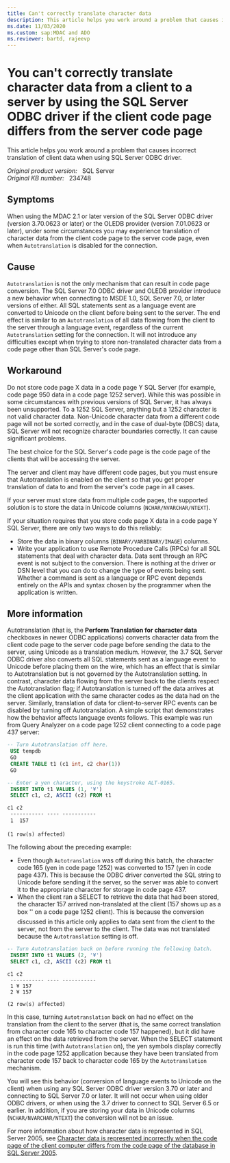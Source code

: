 ```yaml
---
title: Can't correctly translate character data
description: This article helps you work around a problem that causes incorrect translation of client data when using SQL Server ODBC driver.
ms.date: 11/03/2020
ms.custom: sap:MDAC and ADO
ms.reviewer: bartd, rajeevp
---
```

# You can't correctly translate character data from a client to a server by using the SQL Server ODBC driver if the client code page differs from the server code page

This article helps you work around a problem that causes incorrect translation of client data when using SQL Server ODBC driver.

_Original product version:_ &nbsp; SQL Server  
_Original KB number:_ &nbsp; 234748

## Symptoms

When using the MDAC 2.1 or later version of the SQL Server ODBC driver (version 3.70.0623 or later) or the OLEDB provider (version 7.01.0623 or later), under some circumstances you may experience translation of character data from the client code page to the server code page, even when `Autotranslation` is disabled for the connection.

## Cause

`Autotranslation` is not the only mechanism that can result in code page conversion. The SQL Server 7.0 ODBC driver and OLEDB provider introduce a new behavior when connecting to MSDE 1.0, SQL Server 7.0, or later versions of either. All SQL statements sent as a language event are converted to Unicode on the client before being sent to the server. The end effect is similar to an `Autotranslation` of all data flowing from the client to the server through a language event, regardless of the current `Autotranslation` setting for the connection. It will not introduce any difficulties except when trying to store non-translated character data from a code page other than SQL Server's code page.

## Workaround

Do not store code page X data in a code page Y SQL Server (for example, code page 950 data in a code page 1252 server). While this was possible in some circumstances with previous versions of SQL Server, it has always been unsupported. To a 1252 SQL Server, anything but a 1252 character is not valid character data. Non-Unicode character data from a different code page will not be sorted correctly, and in the case of dual-byte (DBCS) data, SQL Server will not recognize character boundaries correctly. It can cause significant problems.

The best choice for the SQL Server's code page is the code page of the clients that will be accessing the server.

The server and client may have different code pages, but you must ensure that Autotranslation is enabled on the client so that you get proper translation of data to and from the server's code page in all cases.

If your server must store data from multiple code pages, the supported solution is to store the data in Unicode columns (`NCHAR/NVARCHAR/NTEXT`).

If your situation requires that you store code page X data in a code page Y SQL Server, there are only two ways to do this reliably:

- Store the data in binary columns (`BINARY/VARBINARY/IMAGE`) columns.
- Write your application to use Remote Procedure Calls (RPCs) for all SQL statements that deal with character data. Data sent through an RPC event is not subject to the conversion. There is nothing at the driver or DSN level that you can do to change the type of events being sent. Whether a command is sent as a language or RPC event depends entirely on the APIs and syntax chosen by the programmer when the application is written.

## More information

Autotranslation (that is, the **Perform Translation for character data** checkboxes in newer ODBC applications) converts character data from the client code page to the server code page before sending the data to the server, using Unicode as a translation medium. However, the 3.7 SQL Server ODBC driver also converts all SQL statements sent as a language event to Unicode before placing them on the wire, which has an effect that is similar to Autotranslation but is not governed by the Autotranslation setting. In contrast, character data flowing from the server back to the clients respect the Autotranslation flag; if Autotranslation is turned off the data arrives at the client application with the same character codes as the data had on the server. Similarly, translation of data for client-to-server RPC events can be disabled by turning off Autotranslation. A simple script that demonstrates how the behavior affects language events follows. This example was run from Query Analyzer on a code page 1252 client connecting to a code page 437 server:

```sql
-- Turn Autotranslation off here.
 USE tempdb
 GO
 CREATE TABLE t1 (c1 int, c2 char(1))
 GO

-- Enter a yen character, using the keystroke ALT-0165.
 INSERT INTO t1 VALUES (1, '¥') 
 SELECT c1, c2, ASCII (c2) FROM t1
```

```console
c1 c2 
 ----------- ---- ----------- 
 1  157

(1 row(s) affected)
```

The following about the preceding example:

- Even though `Autotranslation` was off during this batch, the character code 165 (yen in code page 1252) was converted to 157 (yen in code page 437). This is because the ODBC driver converted the SQL string to Unicode before sending it the server, so the server was able to convert it to the appropriate character for storage in code page 437.
- When the client ran a SELECT to retrieve the data that had been stored, the character 157 arrived non-translated at the client (157 shows up as a box '' on a code page 1252 client). This is because the conversion discussed in this article only applies to data sent from the client to the server, not from the server to the client. The data was not translated because the `Autotranslation` setting is off.

```sql
-- Turn Autotranslation back on before running the following batch.
 INSERT INTO t1 VALUES (2, '¥')
 SELECT c1, c2, ASCII (c2) FROM t1
```

```console
c1 c2 
 ----------- ---- ----------- 
 1 ¥ 157
 2 ¥ 157

(2 row(s) affected)
```

In this case, turning `Autotranslation` back on had no effect on the translation from the client to the server (that is, the same correct translation from character code 165 to character code 157 happened), but it did have an effect on the data retrieved from the server. When the SELECT statement is run this time (with `Autotranslation` on), the yen symbols display correctly in the code page 1252 application because they have been translated from character code 157 back to character code 165 by the `Autotranslation` mechanism.

You will see this behavior (conversion of language events to Unicode on the client) when using any SQL Server ODBC driver version 3.70 or later and connecting to SQL Server 7.0 or later. It will not occur when using older ODBC drivers, or when using the 3.7 driver to connect to SQL Server 6.5 or earlier. In addition, if you are storing your data in Unicode columns (`NCHAR/NVARCHAR/NTEXT`) the conversion will not be an issue.

For more information about how character data is represented in SQL Server 2005, see [Character data is represented incorrectly when the code page of the client computer differs from the code page of the database in SQL Server 2005](https://support.microsoft.com/help/904803).
